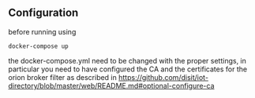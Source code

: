 ## Configuration

before running using 

    docker-compose up 

the docker-compose.yml need to be changed with the proper settings, in particular you need to have configured the CA and the certificates for the orion broker filter as described in
https://github.com/disit/iot-directory/blob/master/web/README.md#optional-configure-ca
